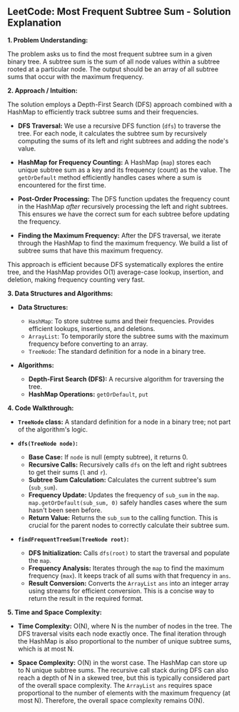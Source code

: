 ## LeetCode: Most Frequent Subtree Sum - Solution Explanation

**1. Problem Understanding:**

The problem asks us to find the most frequent subtree sum in a given binary tree.  A subtree sum is the sum of all node values within a subtree rooted at a particular node.  The output should be an array of all subtree sums that occur with the maximum frequency.

**2. Approach / Intuition:**

The solution employs a Depth-First Search (DFS) approach combined with a HashMap to efficiently track subtree sums and their frequencies.

* **DFS Traversal:**  We use a recursive DFS function (`dfs`) to traverse the tree.  For each node, it calculates the subtree sum by recursively computing the sums of its left and right subtrees and adding the node's value.

* **HashMap for Frequency Counting:** A HashMap (`map`) stores each unique subtree sum as a key and its frequency (count) as the value.  The `getOrDefault` method efficiently handles cases where a sum is encountered for the first time.

* **Post-Order Processing:** The DFS function updates the frequency count in the HashMap *after* recursively processing the left and right subtrees. This ensures we have the correct sum for each subtree before updating the frequency.

* **Finding the Maximum Frequency:** After the DFS traversal, we iterate through the HashMap to find the maximum frequency. We build a list of subtree sums that have this maximum frequency.

This approach is efficient because DFS systematically explores the entire tree, and the HashMap provides O(1) average-case lookup, insertion, and deletion, making frequency counting very fast.


**3. Data Structures and Algorithms:**

* **Data Structures:**
    * `HashMap`: To store subtree sums and their frequencies.  Provides efficient lookups, insertions, and deletions.
    * `ArrayList`: To temporarily store the subtree sums with the maximum frequency before converting to an array.
    * `TreeNode`:  The standard definition for a node in a binary tree.

* **Algorithms:**
    * **Depth-First Search (DFS):**  A recursive algorithm for traversing the tree.
    * **HashMap Operations:**  `getOrDefault`, `put`


**4. Code Walkthrough:**

* **`TreeNode` class:**  A standard definition for a node in a binary tree; not part of the algorithm's logic.

* **`dfs(TreeNode node)`:**
    * **Base Case:** If `node` is null (empty subtree), it returns 0.
    * **Recursive Calls:** Recursively calls `dfs` on the left and right subtrees to get their sums (`l` and `r`).
    * **Subtree Sum Calculation:** Calculates the current subtree's sum (`sub_sum`).
    * **Frequency Update:** Updates the frequency of `sub_sum` in the `map`.  `map.getOrDefault(sub_sum, 0)` safely handles cases where the sum hasn't been seen before.
    * **Return Value:** Returns the `sub_sum` to the calling function.  This is crucial for the parent nodes to correctly calculate their subtree sum.


* **`findFrequentTreeSum(TreeNode root)`:**
    * **DFS Initialization:** Calls `dfs(root)` to start the traversal and populate the `map`.
    * **Frequency Analysis:** Iterates through the `map` to find the maximum frequency (`max`). It keeps track of all sums with that frequency in `ans`.
    * **Result Conversion:** Converts the `ArrayList` `ans` into an integer array using streams for efficient conversion.  This is a concise way to return the result in the required format.


**5. Time and Space Complexity:**

* **Time Complexity:** O(N), where N is the number of nodes in the tree.  The DFS traversal visits each node exactly once.  The final iteration through the HashMap is also proportional to the number of unique subtree sums, which is at most N.

* **Space Complexity:** O(N) in the worst case. The HashMap can store up to N unique subtree sums.  The recursive call stack during DFS can also reach a depth of N in a skewed tree, but this is typically considered part of the overall space complexity.  The `ArrayList` `ans` requires space proportional to the number of elements with the maximum frequency (at most N). Therefore, the overall space complexity remains O(N).

